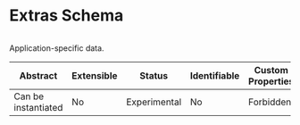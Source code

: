 
# Extras Schema

```
```

Application-specific data.

| Abstract | Extensible | Status | Identifiable | Custom Properties | Additional Properties | Defined In |
|----------|------------|--------|--------------|-------------------|-----------------------|------------|
| Can be instantiated | No | Experimental | No | Forbidden | Permitted | [extras.schema.json](extras.schema.json) |
